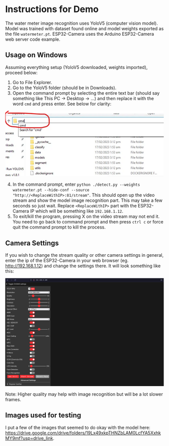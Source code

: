 # Instructions for Demo 
The water meter image recognition uses YoloV5 (computer vision model). Model was trained with dataset found online and model weights exported as the file `watermeter.pt`. ESP32-Camera uses the Arduino ESP32-Camera web server code example.

## Usage on Windows
Assuming everything setup (YoloV5 downloaded, weights imported), proceed below:
1. Go to File Explorer.
2. Go to the YoloV5 folder (should be in Downloads).
3. Open the command prompt by selecting the entire text bar (should say something like This PC -> Desktop -> ...) and then replace it with the word `cmd` and press enter. See below for clarity:  

![](./windowsexample.png)

4. In the command prompt, enter `python ./detect.py --weights watermeter.pt --hide-conf --source "http://<ReplaceWithIP>:81/stream"`. This should open up the video stream and show the model image recognition part. This may take a few seconds so just wait. Replace `<ReplaceWithIP>` part with the ESP32-Camera IP which will be something like `192.168.1.12`.
5. To exit/kill the program, pressing X on the video stream may not end it. You need to go back to command prompt and then press `ctrl c` or force quit the command prompt to kill the process.

## Camera Settings
If you wish to change the stream quality or other camera settings in general, enter the ip of the ESP32-Camera in your web browser (eg. http://192.168.1.12) and change the settings there. It will look something like this:

![](./webconfigexample.png)

Note: Higher quality may help with image recognition but will be a lot slower frames.

## Images used for testing
I put a few of the images that seemed to do okay with the model here: https://drive.google.com/drive/folders/19Lx49xkpTHNZbLAM0LcfYA5XxhkMY9mf?usp=drive_link.


